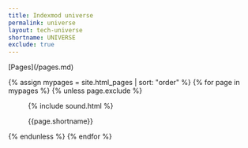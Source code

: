 ```yaml
---
title: Indexmod universe
permalink: universe
layout: tech-universe
shortname: UNIVERSE
exclude: true
---
```


<wrap>
<p>[Pages](/pages.md)</p>
{% assign mypages = site.html_pages | sort: "order" %}
{% for page in mypages %}
{% unless page.exclude %}
<figure>
<p>{% include sound.html %}</p>
<figcaption>
<p class="shortname">{{page.shortname}}</p>
</figcaption>
</figure>
{% endunless %}
{% endfor %}
</wrap>

